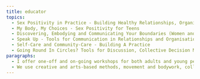 ```yaml
---
title: educator
topics:
  - Sex Positivity in Practice - Building Healthy Relationships, Organisations and Cultures
  - My Body, My Choices - Sex Positivity for Teens
  - Discovering, Embodying and Communicating Your Boundaries (Women and Trans* only)
  - Speak Up - Tools for Communication in Relationships and Organisations
  - Self-Care and Community-Care - Building A Practice
  - Going Round In Circles? Tools for Discussion, Collective Decision Making and Conflict
paragraphs:
  - I offer one-off and on-going workshops for both adults and young people. Each session is built for the specific group - you tell me what you are interested in learning about, and I develop content for you to choose from. I specialize in sex and relationships education and education for collective process.
  - We use creative and arts-based methods, movement and bodywork, collective discussion, critical reflection and popular education techniques to expand you or your group’s knowledge and to enable more engaged, thoughtful and creative action. My goal as an educator is that all members of the group leave the space feeling energized by their new knowledge, empowered to act and able to do something that they could not previously do.
---
```

